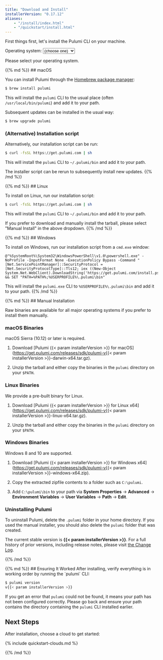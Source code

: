 ```yaml
---
title: "Download and Install"
installerVersion: "0.17.12"
aliases:
    - "/install/index.html"
    - "/quickstart/install.html"
---
```


<!--
NOTE: To update this page with a new binary release, do the following:
- Update `installerVersion` in the YAML front matter above.
- Update changelog.md with the latest fixes in the release
-->

First things first, let's install the Pulumi CLI on your machine.

<script>
    var oses = [ "unknown", "linux", "macos", "windows", "other" ];

    function showInstall(os) {
        // Show the div and select it in the dropdown.
        var e = document.getElementById(os + "_installation");
        if (e) {
            e.style.display = "block";
            var s = document.getElementById("os");
            if (s) {
                for (var i = 0; i < s.options.length; i++) {
                    if (s.options[i].value === os) {
                        s.selectedIndex = i;
                        break;
                     }
                }
            }

            // If this is a real installation step, show the post-install markup too.
            var post = document.getElementById("installation_post");
            if (post) {
                post.style.display = os === oses[0] ? "none" : "block";
            }
        }
    }

    function hideInstall(os) {
        // Hide the installation div for this OS.
        var e = document.getElementById(os + "_installation");
        if (e) e.style.display = "none";
    }

    function selectOs(os) {
        // Select this OS by showing its div and selecting it in the dropdown.
        var found;
        for (var i = 0; i < oses.length; i++) {
            if (os === oses[i]) {
                showInstall(oses[i]);
                found = true;
            } else {
                hideInstall(oses[i]);
            }
        }
        if (!found) {
            showInstall(oses[0]);
        }
    }

    function selectCurrentOs(os) {
        var e = document.getElementById("os");
        if (e) {
            selectOs(e.value);
        }
    }
</script>

<label for="os">Operating system:</label>
<select id="os" onchange="selectCurrentOs()">
    <option value="unknown">(choose one)</option>
    <option value="linux">Linux</option>
    <option value="macos">macOS</option>
    <option value="windows">Windows</option>
    <option value="other">Manual Install</option>
</select>

<div id="unknown_installation">
    <p>Please select your operating system.</p>
</div>

<div id="macos_installation">
{{% md %}}
## macOS

You can install Pulumi through the [Homebrew package manager](https://brew.sh/):

```bash
$ brew install pulumi
```

This will install the `pulumi` CLI to the usual place (often `/usr/local/bin/pulumi`) and add it to your path.

Subsequent updates can be installed in the usual way:

```bash
$ brew upgrade pulumi
```

### (Alternative) Installation script

Alternatively, our installation script can be run:

```bash
$ curl -fsSL https://get.pulumi.com | sh
```

This will install the `pulumi` CLI to `~/.pulumi/bin` and add it to your path.

The installer script can be rerun to subsequently install new updates.
{{% /md %}}
</div>

<div id="linux_installation">
{{% md %}}
## Linux

To install on Linux, run our installation script:

```bash
$ curl -fsSL https://get.pulumi.com | sh
```

This will install the `pulumi` CLI to `~/.pulumi/bin` and add it to your path.

If you prefer to download and manually install the tarball, please select "Manual Install" in the above dropdown.
{{% /md %}}
</div>

<div id="windows_installation">
{{% md %}}
## Windows

To install on Windows, run our installation script from a `cmd.exe` window:

```batch
@"%SystemRoot%\System32\WindowsPowerShell\v1.0\powershell.exe" -NoProfile -InputFormat None -ExecutionPolicy Bypass -Command "[Net.ServicePointManager]::SecurityProtocol = [Net.SecurityProtocolType]::Tls12; iex ((New-Object System.Net.WebClient).DownloadString('https://get.pulumi.com/install.ps1'))" && SET "PATH=%PATH%;%USERPROFILE%\.pulumi\bin"
```

This will install the `pulumi.exe` CLI to `%USERPROFILE%\.pulumi\bin` and add it to your path.
{{% /md %}}
</div>

<div id="other_installation">
{{% md %}}
## Manual Installation

Raw binaries are available for all major operating systems if you prefer to install them manually.

### macOS Binaries

macOS Sierra (10.12) or later is required.

1. Download [Pulumi {{< param installerVersion >}} for macOS](https://get.pulumi.com/releases/sdk/pulumi-v{{< param installerVersion >}}-darwin-x64.tar.gz).

2. Unzip the tarball and either copy the binaries in the `pulumi` directory on your `$PATH`.

### Linux Binaries

We provide a pre-built binary for Linux.

1. Download [Pulumi {{< param installerVersion >}} for Linux x64](https://get.pulumi.com/releases/sdk/pulumi-v{{< param installerVersion >}}-linux-x64.tar.gz).

2. Unzip the tarball and either copy the binaries in the `pulumi` directory on your `$PATH`.

### Windows Binaries

Windows 8 and 10 are supported.

1. Download [Pulumi {{< param installerVersion >}} for Windows x64](https://get.pulumi.com/releases/sdk/pulumi-v{{< param installerVersion >}}-windows-x64.zip).

2. Copy the extracted zipfile contents to a folder such as `C:\pulumi`.

3. Add `C:\pulumi\bin` to your path via **System Properties** -> **Advanced** -> **Environment Variables** -> **User Variables** -> **Path** -> **Edit**.

### Uninstalling Pulumi

To uninstall Pulumi, delete the `.pulumi` folder in your home directory. If you used the manual installer, you should
also delete the `pulumi` folder that was created.

The current stable version is **{{< param installerVersion >}}**. For a full history of prior versions, including
release notes, please visit <a href="/reference/changelog.html">the Change Log</a>.

{{% /md %}}
</div>

<script>
    if (navigator.appVersion.indexOf("Win") !== -1) {
        selectOs("windows");
    } else if (navigator.appVersion.indexOf("Mac") !== -1) {
        selectOs("macos");
    } else if (navigator.appVersion.indexOf("Linux") !== -1) {
        selectOs("linux");
    } else {
        selectOs("unknown");
    }
</script>

<div id="installation_post">
{{% md %}}
## Ensuring It Worked
After installing, verify everything is in working order by running the `pulumi` CLI:

```bash
$ pulumi version
v{{< param installerVersion >}}
```

If you get an error that `pulumi` could not be found, it means your path has not been configured correctly. Please go
back and ensure your path contains the directory containing the `pulumi` CLI installed earlier.

## Next Steps

After installation, choose a cloud to get started:

{% include quickstart-clouds.md %}

{{% /md %}}
</div>
